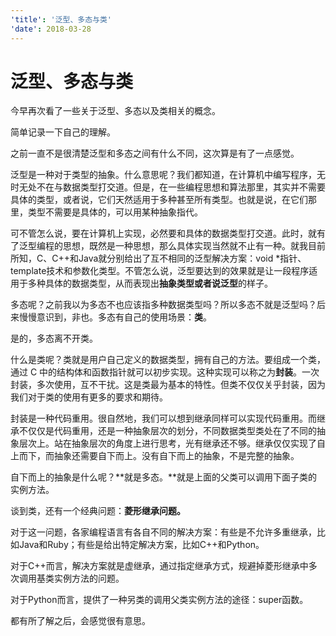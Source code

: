 ```yaml
---
'title': '泛型、多态与类'
'date': 2018-03-28
---
```

# 泛型、多态与类

今早再次看了一些关于泛型、多态以及类相关的概念。

简单记录一下自己的理解。

之前一直不是很清楚泛型和多态之间有什么不同，这次算是有了一点感觉。

泛型是一种对于类型的抽象。什么意思呢？我们都知道，在计算机中编写程序，无时无处不在与数据类型打交道。但是，在一些编程思想和算法那里，其实并不需要具体的类型，或者说，它们天然适用于多种甚至所有类型。也就是说，在它们那里，类型不需要是具体的，可以用某种抽象指代。

可不管怎么说，要在计算机上实现，必然要和具体的数据类型打交道。此时，就有了泛型编程的思想，既然是一种思想，那么具体实现当然就不止有一种。就我目前所知，C、C++和Java就分别给出了互不相同的泛型解决方案：void \*指针、template技术和参数化类型。不管怎么说，泛型要达到的效果就是让一段程序适用于多种具体的数据类型，从而表现出**抽象类型或者说泛型**的样子。

多态呢？之前我以为多态不也应该指多种数据类型吗？所以多态不就是泛型吗？后来慢慢意识到，非也。多态有自己的使用场景：**类**。

是的，多态离不开类。

什么是类呢？类就是用户自己定义的数据类型，拥有自己的方法。要组成一个类，通过 C 中的结构体和函数指针就可以初步实现。这种实现可以称之为**封装**。一次封装，多次使用，互不干扰。这是类最为基本的特性。但类不仅仅关乎封装，因为我们对于类的使用有更多的要求和期待。

封装是一种代码重用。很自然地，我们可以想到继承同样可以实现代码重用。而继承不仅仅是代码重用，还是一种抽象层次的划分，不同数据类型类处在了不同的抽象层次上。站在抽象层次的角度上进行思考，光有继承还不够。继承仅仅实现了自上而下，而抽象还需要自下而上。没有自下而上的抽象，不是完整的抽象。

自下而上的抽象是什么呢？**就是多态。**就是上面的父类可以调用下面子类的实例方法。

谈到类，还有一个经典问题：**菱形继承问题。**

对于这一问题，各家编程语言有各自不同的解决方案：有些是不允许多重继承，比如Java和Ruby；有些是给出特定解决方案，比如C++和Python。

对于C++而言，解决方案就是虚继承，通过指定继承方式，规避掉菱形继承中多次调用基类实例方法的问题。

对于Python而言，提供了一种另类的调用父类实例方法的途径：super函数。

都有所了解之后，会感觉很有意思。